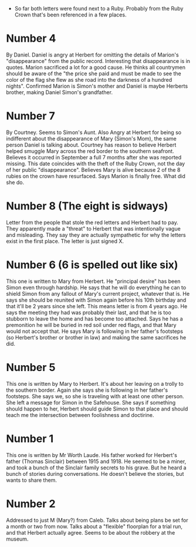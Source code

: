 - So far both letters were found next to a Ruby. Probably from the Ruby Crown that's been referenced in a few places.
# Number 4
By Daniel. Daniel is angry at Herbert for omitting the details of Marion's "disappearance" from the public record. Interesting that disappearance is in quotes. Marion sacrificed a lot for a good cause. He thinks all countrymen should be aware of the "the price she paid and must be made to see the color of the flag she flew as she road into the darkness of a hundred nights". Confirmed Marion is Simon's mother and Daniel is maybe Herberts brother, making Daniel Simon's grandfather.

# Number 7
By Courtney. Seems to Simon's Aunt. Also Angry at Herbert for being so indifferent about the disappearance of Mary (Simon's Mom), the same person Daniel is talking about. Courtney has reason to believe Herbert helped smuggle Mary across the red border to the southern seafront. Believes it occurred in September a full 7 months after she was reported missing. This date coincides with the theft of the Ruby Crown, not the day of her public "disappearance". Believes Mary is alive because 2 of the 8 rubies on the crown have resurfaced. Says Marion is finally free. What did she do.

# Number 8 (The eight is sidways)
Letter from the people that stole the red letters and Herbert had to pay. They apparently made a "threat" to Herbert that was intentionally vague and misleading. They say they are actually sympathetic for why the letters exist in the first place.
The letter is just signed X.

# Number 6 (6 is spelled out like six)
This one is written to Mary from Herbert. He "principal desire" has been Simon even through hardship. He says that he will do everything he can to shield Simon from any fallout of Mary's current project, whatever that is. He says she should be reunited with Simon again before his 10th birthday and that it'll be 2 years since she left. This means letter is from 4 years ago. He says the meeting they had was probably their last, and that he is too stubborn to leave the home and has become too attached. Says he has a premonition he will be buried in red soil under red flags, and that Mary would not accept that. He says Mary is following in her father's footsteps (so Herbert's brother or brother in law) and making the same sacrifices he did.

# Number 5
This one is written by Mary to Herbert. It's about her leaving on a trolly to the southern border. Again she says she is following in her father's footsteps. She says we, so she is traveling with at least one other person. She left a message for Simon in the Safehouse. She says if something should happen to her, Herbert should guide Simon to that place and should teach me the intersection between foolishness and doctirine.

# Number 1
This one is written by Mr Worth Laude. His father worked for Herbert's father (Thomas Sinclair) between 1915 and 1918. He seemed to be a miner, and took a bunch of the Sinclair family secrets to his grave. But he heard a bunch of stories during conversations. He doesn't believe the stories, but wants to share them.

# Number 2
Addressed to just M (Mary?) from Caleb. Talks about being plans be set for a month or two from now. Talks about a "flexible" floorplan for a trial run, and that Herbert actually agree. Seems to be about the robbery at the museum.